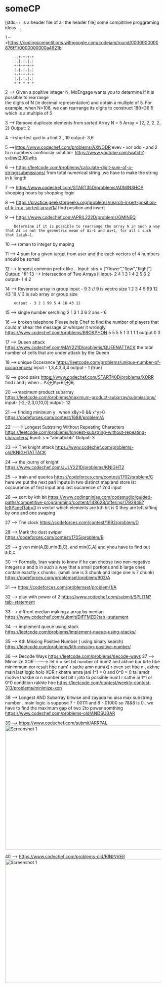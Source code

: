 # someCP
[stdc++ is a header file of all the header file]
some compititive proggraming ideas ...

1 ->https://codingcompetitions.withgoogle.com/codejam/round/0000000000876ff1/0000000000a4621b
      
        ..+-+-+-+
        ..|.|.|.|
        +-+-+-+-+
        |.|.|.|.|
        +-+-+-+-+
        |.|.|.|.|
        +-+-+-+-+

2 --> Given a positive integer N, MoEngage wants you to determine if it is possible  to rearrange             
                the digits of N (in decimal representation) and obtain a multiple of 5.
                For example, when N=108, we can rearrange its digits to construct 180=36⋅5 which is a multiple of 5

3 --> Remove duplicate elements from sorted Array
                N = 5
        Array = {2, 2, 2, 2, 2}
        Output: 2

4 -->shortest gcd in a limt
        3 , 10
        output- 3,6

5 -->https://www.codechef.com/problems/AXNODR
        evev - xor
        odd - and 
        2 to n numbers continusly
       solution- https://www.youtube.com/watch?v=lnwt2JOlwhs

       
6 --> https://leetcode.com/problems/calculate-digit-sum-of-a-string/submissions/
        from total numerical string ,we have to make the string in k length 
       
7 --> https://www.codechef.com/START35D/problems/ADMINSHOP
        shopping hours by shopping logic 

8 --> https://practice.geeksforgeeks.org/problems/search-insert-position-of-k-in-a-sorted-array/1#
                find position and insert

9 --> https://www.codechef.com/APRIL222D/problems/GMINEQ

        Determine if it is possible to rearrange the array A in such a way that Ai is not the geometric mean of Ai−1 and Ai+1, for all i such that 2≤i≤N−1.

10 --> roman to integer by maping


11 --> 4 sum for a given target from user 
        and the each vectors of 4 numbers should be sorted

12 --> longest common prefix like ..
                Input: strs = ["flower","flow","flight"]
                Output: "fl"
13 --> Intersection of Two Arrays II
        input-  2 4 1 
                3 1 4 2 5 6 2
        output- 1 4 2

14 --> Revererse array in group 
        input - 9 3                             // 9 is vectro size
                1 2 3 4 5 99 12 43 16           // 3 is sub array or group size
         
        output - 3 2 1 99 5 4 16 43 12

15 --> single number serching 
        2 1 3 1 3 6 2
        ans - 6

16 --> broken telephone 
        Please help Chef to find the number of players that could mishear the message or whisper it wrongly.
        https://www.codechef.com/problems/BROKPHON
        5 5 5 5
        1 3 1 1 1
        output
        0
        3

17 --> Queen attack
        https://www.codechef.com/MAY221D/problems/QUEENATTACK
        the total number of cells that are under attack by the Queen

18 --> unique Occerance 
        https://leetcode.com/problems/unique-number-of-occurrences/
                input - 1,3,4,3,3,4
                output - 1 (true)

19 --> good pairs 
        https://www.codechef.com/START40D/problems/XORR
       find i and j when .. Ai⊕Aj=Bi⊕Bj

20 -->maximum product subarray 
        https://leetcode.com/problems/maximum-product-subarray/submissions/
        input- [-2,-2,3,0,10,0]
        output- 12

21 --> finding minimum y , when x&y>0  &&  x^y>0
        https://codeforces.com/contest/1688/problem/A
       
22 ---> Longest Substring Without Repeating Characters
        https://leetcode.com/problems/longest-substring-without-repeating-characters/
        Input: s = "abcabcbb"
        Output: 3

23 --> The knight attack
        https://www.codechef.com/problems-old/KNIGHTATTACK

24 --> the journy of knight
        https://www.codechef.com/JULY221D/problems/KNIGHT2

25 --> train and queries 
        https://codeforces.com/contest/1702/problem/C
        here we put the next pari inputs in two distinct map and store ist occourance of first input and last oucarence of 2nd input

26 --> sort by kth bit
       https://www.codingninjas.com/codestudio/guided-paths/competitive-programming/content/148628/offering/1792848?leftPanelTab=0
       in vector which elements are kth bit is 0 they are left sifting by one and one swaping

27 --> The clock
        https://codeforces.com/contest/1692/problem/D

28 --> Mark the dust swiper
        https://codeforces.com/contest/1705/problem/B

29 --> given min(A,B),min(B,C), and min(C,A) and yhou have to find out a,b,c

30 --> Formally, Ivan wants to know if he can choose two non-negative integers a and b in such a way that a small portions and b large 
       ones contain exactly x chunks. (small one is 3 chunk and large one is 7 chunk)
       https://codeforces.com/problemset/problem/903/A

31 --> https://codeforces.com/problemset/problem/1/A

32 --> play with power of 2 https://www.codechef.com/submit/SPLITN?tab=statement

33 --> diffrent median making a array by median
        https://www.codechef.com/submit/DIFFMED?tab=statement

34 --> implement queue using stack
        https://leetcode.com/problems/implement-queue-using-stacks/

35 --> Kth Missing Positive Number ( using binary search)
        https://leetcode.com/problems/kth-missing-positive-number/

36 --> Decode Ways
        https://leetcode.com/problems/decode-ways
37 --> Minimize XOR   ----> let n = set bit number of num2 and akhne bar krte hbe minimmum xor result hbe num1 r sathe amn num(x) r even set hbe n , akhne main last logic holo XOR r khatre amra jani 1^1 = 0 and 0^0 = 0 tai amdr motive thakbe oi n number set bit r joto ta possible num1 r sathe ai 1^1 or 0^0 condition rakhte hbe
        https://leetcode.com/contest/weekly-contest-313/problems/minimize-xor/

38 --> Longest AND Subarray 
        bitwise and zayada ho aisa max substring number ..main logic is suppose 7 - 00111 and 8 - 01000 so 7&&8 is 0.. we have to find the maximum gap of two 2to power somthing
        https://www.codechef.com/problems-old/ANDSUBAR

39 --> https://www.codechef.com/submit/ARRPAL
        <img src="https://github.com/sanmay321/someCP/blob/main/images/a.jpeg" alt="Screenshot 1" width="700" height="400"></img> 

40 --> https://www.codechef.com/problems-old/BININVER
        <img src="https://github.com/sanmay321/someCP/blob/main/images/b.png" alt="Screenshot 1" width="700" height="400"></img> 